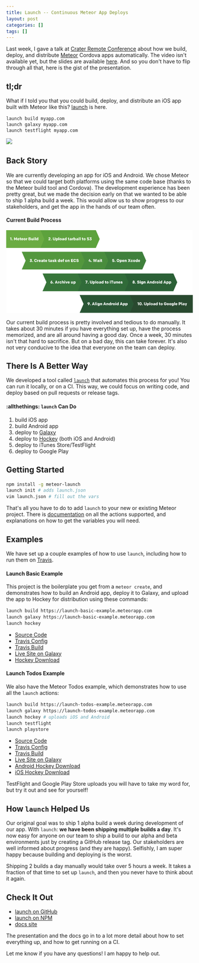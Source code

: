 ```yaml
---
title: Launch -- Continuous Meteor App Deploys
layout: post
categories: []
tags: []
---
```


Last week, I gave a talk at [Crater Remote Conference](http://conf.crater.io/) about how we build, deploy, and distribute [Meteor](https://meteor.com) Cordova apps automatically. The video isn't available yet, but the slides are available [here](https://launch-presentation.surge.sh). And so you don't have to flip through all that, here is the gist of the presentation.

## tl;dr

What if I told you that you could build, deploy, and distribute an iOS app built with Meteor like this? [launch](https://github.com/newspring/meteor-launch) is here.

```
launch build myapp.com
launch galaxy myapp.com
launch testflight myapp.com
```

![](http://i.giphy.com/8E1uPDT9gfhJK.gif)

## Back Story

We are currently developing an app for iOS and Android. We chose Meteor so that we could target both platforms using the same code base (thanks to the Meteor build tool and Cordova). The development experience has been pretty great, but we made the decision early on that we wanted to be able to ship 1 alpha build a week. This would allow us to show progress to our stakeholders, and get the app in the hands of our team often.

#### Current Build Process

![](/public/img/build-process.png)

Our current build process is pretty involved and tedious to do manually. It takes about 30 minutes if you have everything set up, have the process memorized, and are all around having a  good day. Once a week, 30 minutes isn't that hard to sacrifice. But on a bad day, this can take forever. It's also not very conducive to the idea that everyone on the team can deploy.

## There Is A Better Way

We developed a tool called [`launch`](https://github.com/newspring/meteor-launch) that automates this process for you! You can run it locally, or on a CI. This way, we could focus on writing code, and deploy based on pull requests or release tags.

#### :allthethings: `launch` Can Do

1. build iOS app
2. build Android app
3. deploy to [Galaxy](https://galaxy.meteor.com)
4. deploy to [Hockey](https://hockeyapp.net) (both iOS and Android)
5. deploy to iTunes Store/TestFlight
6. deploy to Google Play

## Getting Started

```bash
npm install -g meteor-launch
launch init # adds launch.json
vim launch.json # fill out the vars
```

That's all you have to do to add `launch` to your new or existing Meteor project. There is [documentation](http://newspring.github.io/meteor-launch/) on all the actions supported, and explanations on how to get the variables you will need.

## Examples

We have set up a couple examples of how to use `launch`, including how to run them on [Travis](https://travis-ci.org).

#### Launch Basic Example

This project is the boilerplate you get from a `meteor create`, and demonstrates how to build an Android app, deploy it to Galaxy, and upload the app to Hockey for distribution using these commands:

```bash
launch build https://launch-basic-example.meteorapp.com
launch galaxy https://launch-basic-example.meteorapp.com
launch hockey
```

- [Source Code](https://github.com/NewSpring/launch-basic-example)
- [Travis Config](https://github.com/NewSpring/launch-basic-example/blob/master/.travis.yml)
- [Travis Build](https://travis-ci.org/NewSpring/launch-basic-example/)
- [Live Site on Galaxy](https://launch-basic-example.meteorapp.com/)
- [Hockey Download](https://rink.hockeyapp.net/apps/9c21ad20059c4486baf98fb9ef472a9c)

#### Launch Todos Example

We also have the Meteor Todos example, which demonstrates how to use all the `launch` actions:

```bash
launch build https://launch-todos-example.meteorapp.com
launch galaxy https://launch-todos-example.meteorapp.com
launch hockey # uploads iOS and Android
launch testflight
launch playstore
```

- [Source Code](https://github.com/NewSpring/launch-todos-example)
- [Travis Config](https://github.com/NewSpring/launch-todos-example/blob/master/.travis.yml)
- [Travis Build](https://travis-ci.org/NewSpring/launch-todos-example/)
- [Live Site on Galaxy](https://launch-todos-example.meteorapp.com/)
- [Android Hockey Download](https://rink.hockeyapp.net/apps/a6221f3834f149599f8da90bd23fd147)
- [iOS Hockey Download](https://rink.hockeyapp.net/manage/apps/351335)

TestFlight and Google Play Store uploads you will have to take my word for, but try it out and see for yourself!

## How `launch` Helped Us

Our original goal was to ship 1 alpha build a week during development of our app. With `launch`: **we have been shipping multiple builds a day**. It's now easy for anyone on our team to ship a build to our alpha and beta environments just by creating a GitHub release tag. Our stakeholders are well informed about progress (and they are happy). Selfishly, I am super happy because building and deploying is the worst.

Shipping 2 builds a day manually would take over 5 hours a week. It takes a fraction of that time to set up `launch`, and then you never have to think about it again.

## Check It Out

- [launch on GitHub](https://github.com/newspring/meteor-launch)
- [launch on NPM](https://www.npmjs.com/package/meteor-launch)
- [docs site](http://newspring.github.io/meteor-launch/)

The presentation and the docs go in to a lot more detail about how to set everything up, and how to get running on a CI.

Let me know if you have any questions! I am happy to help out.
